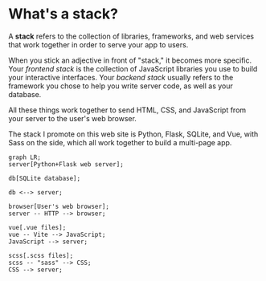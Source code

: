 # What's a stack?

A **stack** refers to the collection of libraries, frameworks, and web services that work together in order to serve your app to users.

When you stick an adjective in front of "stack," it becomes more specific. Your _frontend stack_ is the collection of JavaScript libraries you use to build your interactive interfaces. Your _backend stack_ usually refers to the framework you chose to help you write server code, as well as your database.

All these things work together to send HTML, CSS, and JavaScript from your server to the user's web browser.

The stack I promote on this web site is Python, Flask, SQLite, and Vue, with Sass on the side, which all work together to build a multi-page app.

```mermaid
graph LR;
server[Python+Flask web server];

db[SQLite database];

db <--> server;

browser[User's web browser];
server -- HTTP --> browser;

vue[.vue files];
vue -- Vite --> JavaScript;
JavaScript --> server;

scss[.scss files];
scss -- "sass" --> CSS;
CSS --> server;
```
